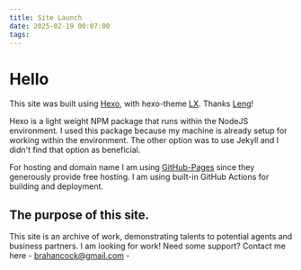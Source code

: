 ```yaml
---
title: Site Launch
date: 2025-02-19 00:07:00
tags:
---
```

# Hello

This site was built using [Hexo](https://hexo.io), with hexo-theme [LX](https://github.com/blleng/hexo-theme-lx).
Thanks [Leng](https://github.com/blleng)!

Hexo is a light weight NPM package that runs within the NodeJS environment. I used this package because my machine is already setup for working within the environment. The other option was to use Jekyll and I didn't find that option as beneficial.

For hosting and domain name I am using [GitHub-Pages](https://pages.github.com) since they generously provide free hosting. I am using built-in GitHub Actions for building and deployment.

## The purpose of this site.

This site is an archive of work, demonstrating talents to potential agents and business partners.
I am looking for work! Need some support? Contact me here - <brahancock@gmail.com> -

